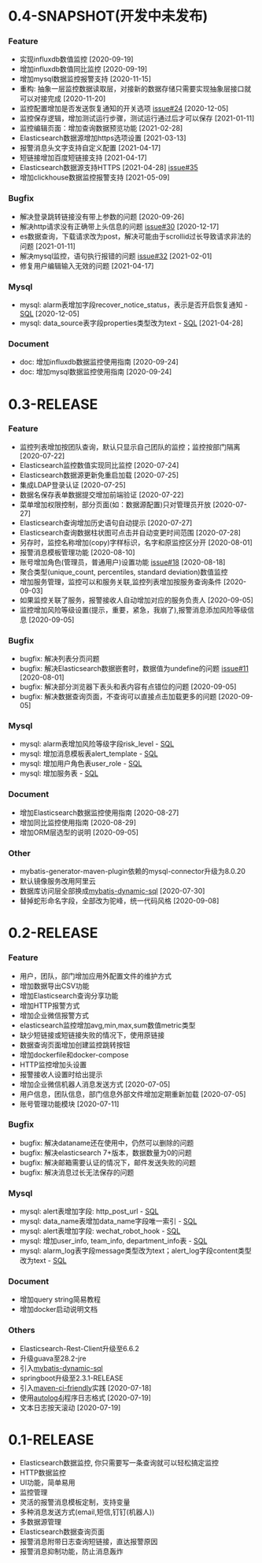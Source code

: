 # 0.4-SNAPSHOT(开发中未发布)

### Feature

* 实现influxdb数值监控 [2020-09-19]
* 增加influxdb数值同比监控 [2020-09-19]
* 增加mysql数据监控报警支持 [2020-11-15]
* 重构: 抽象一层监控数据读取层，对接新的数据存储只需要实现抽象层接口就可以对接完成 [2020-11-20]
* 监控配置增加是否发送恢复通知的开关选项 [issue#24](https://github.com/AutohomeCorp/frostmourne/issues/24) [2020-12-05]
* 监控保存逻辑，增加测试运行步骤，测试运行通过后才可以保存 [2021-01-11]
* 监控编辑页面：增加查询数据预览功能 [2021-02-28]
* Elasticsearch数据源增加https选项设置 [2021-03-13]
* 报警消息头文字支持自定义配置 [2021-04-17]
* 短链接增加百度短链接支持 [2021-04-17]
* Elasticsearch数据源支持HTTPS [2021-04-28] [issue#35](https://github.com/AutohomeCorp/frostmourne/issues/35)
* 增加clickhouse数据监控报警支持 [2021-05-09]

### Bugfix

* 解决登录跳转链接没有带上参数的问题 [2020-09-26]
* 解决http请求没有正确带上头信息的问题 [issue#30](https://github.com/AutohomeCorp/frostmourne/issues/30) [2020-12-17]
* es数据查询，下载请求改为post，解决可能由于scrollid过长导致请求非法的问题 [2021-01-11]
* 解决mysql监控，语句执行报错的问题 [issue#32](https://github.com/AutohomeCorp/frostmourne/issues/32) [2021-02-01]
* 修复用户编辑输入无效的问题 [2021-04-17]

### Mysql

* mysql: alarm表增加字段recover_notice_status，表示是否开启恢复通知 - [SQL](./doc/mysql-schema/2020-11-29/change.sql) [2020-12-05]
* mysql: data_source表字段properties类型改为text - [SQL](./doc/mysql-schema/20210421/change.sql) [2021-04-28]

### Document

* doc: 增加influxdb数据监控使用指南 [2020-09-24]
* doc: 增加mysql数据监控使用指南 [2020-09-24]

# 0.3-RELEASE

### Feature

* 监控列表增加按团队查询，默认只显示自己团队的监控；监控按部门隔离 [2020-07-22]
* Elasticsearch监控数值实现同比监控 [2020-07-24]
* Elasticsearch数据源更新免重启加载 [2020-07-25]
* 集成LDAP登录认证 [2020-07-25]
* 数据名保存表单数据提交增加前端验证 [2020-07-22]
* 菜单增加权限控制，部分页面(如：数据源配置)只对管理员开放 [2020-07-27]
* Elasticsearch查询增加历史语句自动提示 [2020-07-27]
* Elasticsearch查询数据柱状图可点击并自动变更时间范围 [2020-07-28]
* 另存时，监控名称增加(copy)字样标识，名字和原监控区分开 [2020-08-01]
* 报警消息模板管理功能 [2020-08-10]
* 账号增加角色(管理员，普通用户)设置功能 [issue#18](https://github.com/AutohomeCorp/frostmourne/issues/18) [2020-08-18]
* 聚合类型(unique_count, percentiles, standard deviation)数值监控
* 增加服务管理，监控可以和服务关联,监控列表增加按服务查询条件 [2020-09-03]
* 如果监控关联了服务，报警接收人自动增加对应的服务负责人 [2020-09-05]
* 监控增加风险等级设置(提示，重要，紧急，我崩了),报警消息添加风险等级信息 [2020-09-05]

### Bugfix

* bugfix: 解决列表分页问题
* bugfix: 解决Elasticsearch数据嵌套时，数据值为undefine的问题 [issue#11](https://github.com/AutohomeCorp/frostmourne/issues/11) [2020-08-01]
* bugfix: 解决部分浏览器下表头和表内容有点错位的问题 [2020-09-05]
* bugfix: 解决数据查询页面，不查询可以直接点击加载更多的问题 [2020-09-05]

### Mysql

* mysql: alarm表增加风险等级字段risk_level - [SQL](./doc/mysql-schema/2020-07-24/change.sql)
* mysql: 增加消息模板表alert_template - [SQL](./doc/mysql-schema/2020-07-31/alert_template.sql)
* mysql: 增加用户角色表user_role - [SQL](./doc/mysql-schema/2020-08-18/user_role.sql)
* mysql: 增加服务表 - [SQL](./doc/mysql-schema/2020-09-01/change.sql)

### Document

* 增加Elasticsearch数据监控使用指南 [2020-08-27]
* 增加同比监控使用指南 [2020-08-29]
* 增加ORM层选型的说明 [2020-09-05]

### Other

* mybatis-generator-maven-plugin依赖的mysql-connector升级为8.0.20
* 默认镜像服务改用阿里云
* 数据库访问层全部换成[mybatis-dynamic-sql](https://github.com/mybatis/mybatis-dynamic-sql) [2020-07-30]
* 替掉蛇形命名字段，全部改为驼峰，统一代码风格 [2020-09-08]

# 0.2-RELEASE

### Feature

* 用户，团队，部门增加应用外配置文件的维护方式
* 增加数据导出CSV功能
* 增加Elasticsearch查询分享功能
* 增加HTTP报警方式
* 增加企业微信报警方式
* elasticsearch监控增加avg,min,max,sum数值metric类型
* 缺少短链接或短链接失败的情况下，使用原链接
* 数据查询页面增加创建监控跳转按钮
* 增加dockerfile和docker-compose
* HTTP监控增加头设置
* 报警接收人设置时给出提示
* 增加企业微信机器人消息发送方式 [2020-07-05]
* 用户信息，团队信息，部门信息外部文件增加定期重新加载 [2020-07-05]
* 账号管理功能模块 [2020-07-11]

### Bugfix

* bugfix: 解决dataname还在使用中，仍然可以删除的问题
* bugfix: 解决elasticsearch 7+版本，数据数量为0的问题
* bugfix: 解决邮箱需要认证的情况下，邮件发送失败的问题
* bugfix: 解决消息过长无法保存的问题

### Mysql

* mysql: alert表增加字段: http_post_url - [SQL](./doc/mysql-schema/2020-06-01/change.sql)
* mysql: data_name表增加data_name字段唯一索引 - [SQL](./doc/mysql-schema/2020-06-13/change.sql)
* mysql: alert表增加字段: wechat_robot_hook - [SQL](./doc/mysql-schema/2020-07-04/change.sql)
* mysql: 增加user_info, team_info, department_info表 - [SQL](./doc/mysql-schema/2020-07-11/change.sql)
* mysql: alarm_log表字段message类型改为text；alert_log字段content类型改为text - [SQL](./doc/mysql-schema/2020-07-16/change.sql)

### Document

* 增加query string简易教程
* 增加docker启动说明文档

### Others

* Elasticsearch-Rest-Client升级至6.6.2
* 升级guava至28.2-jre
* 引入[mybatis-dynamic-sql](https://github.com/mybatis/mybatis-dynamic-sql)
* springboot升级至2.3.1-RELEASE
* 引入[maven-ci-friendly](https://maven.apache.org/maven-ci-friendly.html)实践 [2020-07-18]
* 使用[autolog4j](https://github.com/AutohomeCorp/autolog4j)程序日志格式 [2020-07-19]
* 文本日志按天滚动 [2020-07-19]

# 0.1-RELEASE

* Elasticsearch数据监控, 你只需要写一条查询就可以轻松搞定监控
* HTTP数据监控
* UI功能，简单易用
* 监控管理
* 灵活的报警消息模板定制，支持变量
* 多种消息发送方式(email,短信,钉钉(机器人))
* 多数据源管理
* Elasticsearch数据查询页面
* 报警消息附带日志查询短链接，直达报警原因
* 报警消息抑制功能，防止消息轰炸
